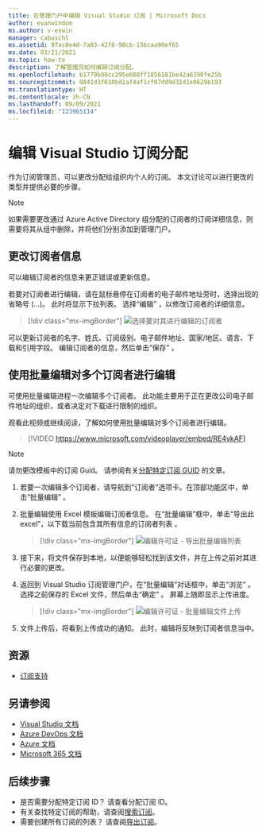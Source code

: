 ```yaml
---
title: 在管理门户中编辑 Visual Studio 订阅 | Microsoft Docs
author: evanwindom
ms.author: v-evwin
manager: cabuschl
ms.assetid: 97ac8e4d-7a03-42f8-98cb-15bcaa90ef65
ms.date: 03/21/2021
ms.topic: how-to
description: 了解管理员如何编辑订阅分配。
ms.openlocfilehash: b1779b80cc295e680ff1856181be42a6390fe25b
ms.sourcegitcommit: 0841d3f610bd2af4af1cf07dd9d31d1e0629b193
ms.translationtype: HT
ms.contentlocale: zh-CN
ms.lasthandoff: 09/09/2021
ms.locfileid: "123965114"
---
```

# <a name="edit-visual-studio-subscription-assignments"></a>编辑 Visual Studio 订阅分配
作为订阅管理员，可以更改分配给组织内个人的订阅。  本文讨论可以进行更改的类型并提供必要的步骤。

   > [!NOTE]
   > 如果需要更改通过 Azure Active Directory 组分配的订阅者的订阅详细信息，则需要将其从组中删除，并将他们分别添加到管理门户。  

## <a name="change-subscriber-information"></a>更改订阅者信息
可以编辑订阅者的信息来更正错误或更新信息。

若要对订阅者进行编辑，请在鼠标悬停在订阅者的电子邮件地址旁时，选择出现的省略号 (…)。 此时将显示下拉列表。  选择“编辑”  ，以修改订阅者的详细信息。 
> [!div class="mx-imgBorder"]
> ![选择要对其进行编辑的订阅者](_img/edit-license/select-subscriber.png "单击省略号，然后选择“编辑”。")

可以更新订阅者的名字、姓氏、订阅级别、电子邮件地址、国家/地区、语言、下载和引用字段。 编辑订阅者的信息，然后单击“保存”  。

## <a name="edit-multiple-subscribers-using-bulk-edit"></a>使用批量编辑对多个订阅者进行编辑

可使用批量编辑进程一次编辑多个订阅者。 此功能主要用于正在更改公司电子邮件地址的组织，或者决定对下载进行限制的组织。

观看此视频或继续阅读，了解如何使用批量编辑对多个订阅者进行编辑。 
<br>

> [!VIDEO https://www.microsoft.com/videoplayer/embed/RE4vkAF]

> [!NOTE]
> 请勿更改模板中的订阅 Guid。 请参阅有关[分配特定订阅 GUID](assign-guid.md) 的文章。

1. 若要一次编辑多个订阅者，请导航到“订阅者”选项卡。在顶部功能区中，单击“批量编辑”  。

2. 批量编辑使用 Excel 模板编辑订阅者信息。 在“批量编辑”框中，单击“导出此 excel”，以下载当前包含其所有信息的订阅者列表  。
   > [!div class="mx-imgBorder"]
   > ![编辑许可证 - 导出批量编辑列表](_img/edit-license/edit-license-bulk-edit-export.png "单击“导出此 excel”以创建当前订阅的列表。")

3. 接下来，将文件保存到本地，以便能够轻松找到该文件，并在上传之前对其进行必要的更改。 

4. 返回到 Visual Studio 订阅管理门户，在“批量编辑”对话框中，单击“浏览”  。 选择之前保存的 Excel 文件，然后单击“确定”  。 屏幕上随即显示上传进度。
   > [!div class="mx-imgBorder"]
   > ![编辑许可证 - 批量编辑文件上传](_img/edit-license/edit-license-bulk-file-upload1.png "浏览到已完成的 Excel 文件的位置，选择该文件，然后单击“确定”。")

5. 文件上传后，将看到上传成功的通知。 此时，编辑将反映到订阅者信息当中。

## <a name="resources"></a>资源
- [订阅支持](https://aka.ms/vsadminhelp)

## <a name="see-also"></a>另请参阅
- [Visual Studio 文档](/visualstudio/)
- [Azure DevOps 文档](/azure/devops/)
- [Azure 文档](/azure/)
- [Microsoft 365 文档](/microsoft-365/)

## <a name="next-steps"></a>后续步骤
- 是否需要分配特定订阅 ID？ 请查看分配订阅 ID。 
- 有关查找特定订阅的帮助，请查阅[搜索订阅](search-license.md)。
- 需要创建所有订阅的列表？  请查阅[导出订阅](exporting-subscriptions.md)。